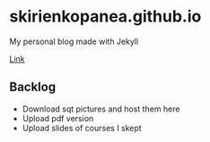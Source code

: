 # skirienkopanea.github.io
My personal blog made with Jekyll

[Link](https://sergio.kpan.nl:4000/blog/)

## Backlog
* Download sqt pictures and host them here
* Upload pdf version
* Upload slides of courses I skept

